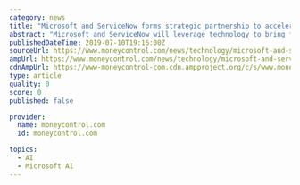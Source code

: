```yaml
---
category: news
title: "Microsoft and ServiceNow forms strategic partnership to accelerate digital transformation"
abstract: "Microsoft and ServiceNow will leverage technology to bring further cognitive services and intelligence to products across the Now Platform with Microsoft 365 and Azure. Microsoft and ServiceNow announced a broader strategic partnership intended to ..."
publishedDateTime: 2019-07-10T19:16:00Z
sourceUrl: https://www.moneycontrol.com/news/technology/microsoft-and-servicenow-forms-strategic-partnership-to-accelerate-digital-transformation-4192111.html
ampUrl: https://www.moneycontrol.com/news/technology/microsoft-and-servicenow-forms-strategic-partnership-to-accelerate-digital-transformation-4192111.html/amp
cdnAmpUrl: https://www-moneycontrol-com.cdn.ampproject.org/c/s/www.moneycontrol.com/news/technology/microsoft-and-servicenow-forms-strategic-partnership-to-accelerate-digital-transformation-4192111.html/amp
type: article
quality: 0
score: 0
published: false

provider:
  name: moneycontrol.com
  id: moneycontrol.com

topics:
  - AI
  - Microsoft AI
---
```


